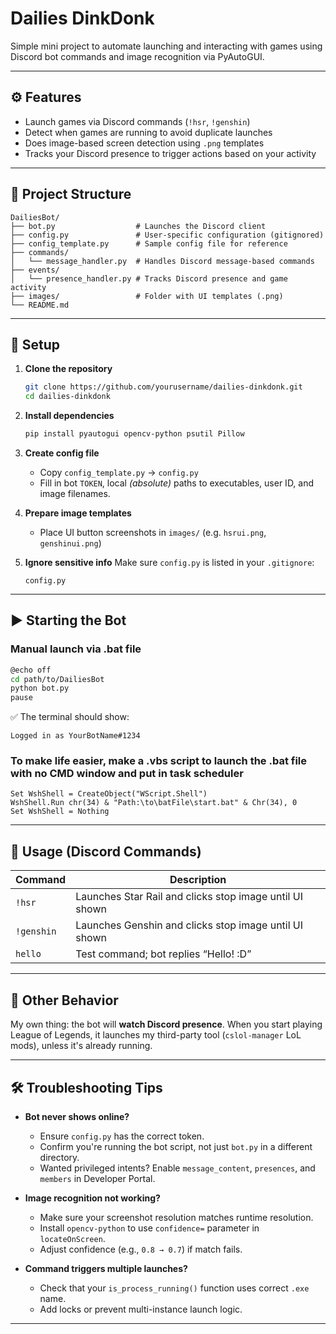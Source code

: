 # Dailies DinkDonk

Simple mini project to automate launching and interacting with games using Discord bot commands and image recognition via PyAutoGUI.

---

## ⚙️ Features

- Launch games via Discord commands (`!hsr`, `!genshin`)
- Detect when games are running to avoid duplicate launches
- Does image-based screen detection using `.png` templates
- Tracks your Discord presence to trigger actions based on your activity

---

## 🧱 Project Structure

```
DailiesBot/
├── bot.py                  # Launches the Discord client
├── config.py               # User-specific configuration (gitignored)
├── config_template.py      # Sample config file for reference
├── commands/
│   └── message_handler.py  # Handles Discord message-based commands
├── events/
│   └── presence_handler.py # Tracks Discord presence and game activity
├── images/                 # Folder with UI templates (.png)
└── README.md
```

---

## 📝 Setup

1. **Clone the repository**

   ```bash
   git clone https://github.com/yourusername/dailies-dinkdonk.git
   cd dailies-dinkdonk
   ```

2. **Install dependencies**

   ```bash
   pip install pyautogui opencv-python psutil Pillow
   ```

3. **Create config file**

   - Copy `config_template.py` → `config.py`
   - Fill in bot `TOKEN`, local *(absolute)* paths to executables, user ID, and image filenames.

4. **Prepare image templates**

   - Place UI button screenshots in `images/` (e.g. `hsrui.png`, `genshinui.png`)

5. **Ignore sensitive info** Make sure `config.py` is listed in your `.gitignore`:

   ```
   config.py
   ```

---

## ▶️ Starting the Bot

### Manual launch via .bat file

```bash
@echo off
cd path/to/DailiesBot
python bot.py
pause
```

✅ The terminal should show:

```
Logged in as YourBotName#1234
```

### To make life easier, make a .vbs script to launch the .bat file with no CMD window and put in task scheduler
```
Set WshShell = CreateObject("WScript.Shell") 
WshShell.Run chr(34) & "Path:\to\batFile\start.bat" & Chr(34), 0
Set WshShell = Nothing
```
---

## 💬 Usage (Discord Commands)

| Command    | Description                                             |
| ---------- | ------------------------------------------------------- |
| `!hsr`     | Launches Star Rail and clicks stop image until UI shown |
| `!genshin` | Launches Genshin and clicks stop image until UI shown   |
| `hello`    | Test command; bot replies “Hello! :D”                  |

---

## 🧹 Other Behavior

My own thing: the bot will **watch Discord presence**. When you start playing League of Legends, it launches my third-party tool (`cslol-manager` LoL mods), unless it's already running.

---

## 🛠 Troubleshooting Tips

- **Bot never shows online?**

  - Ensure `config.py` has the correct token.
  - Confirm you're running the bot script, not just `bot.py` in a different directory.
  - Wanted privileged intents? Enable `message_content`, `presences`, and `members` in Developer Portal.

- **Image recognition not working?**

  - Make sure your screenshot resolution matches runtime resolution.
  - Install `opencv-python` to use `confidence=` parameter in `locateOnScreen`.
  - Adjust confidence (e.g., `0.8 → 0.7`) if match fails.

- **Command triggers multiple launches?**

  - Check that your `is_process_running()` function uses correct `.exe` name.
  - Add locks or prevent multi-instance launch logic.

---


